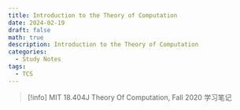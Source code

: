 ```yaml
---
title: Introduction to the Theory of Computation
date: 2024-02-19
draft: false
math: true
description: Introduction to the Theory of Computation
categories:
  - Study Notes
tags:
  - TCS
---
```



> [!info] 
> MIT 18.404J Theory Of Computation, Fall 2020 学习笔记

